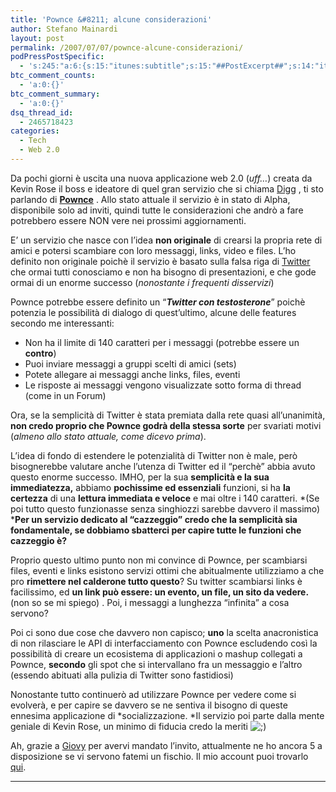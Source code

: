 ```yaml
---
title: 'Pownce &#8211; alcune considerazioni'
author: Stefano Mainardi
layout: post
permalink: /2007/07/07/pownce-alcune-considerazioni/
podPressPostSpecific:
  - 's:245:"a:6:{s:15:"itunes:subtitle";s:15:"##PostExcerpt##";s:14:"itunes:summary";s:15:"##PostExcerpt##";s:15:"itunes:keywords";s:17:"##WordPressCats##";s:13:"itunes:author";s:10:"##Global##";s:15:"itunes:explicit";s:2:"No";s:12:"itunes:block";s:2:"No";}";'
btc_comment_counts:
  - 'a:0:{}'
btc_comment_summary:
  - 'a:0:{}'
dsq_thread_id:
  - 2465718423
categories:
  - Tech
  - Web 2.0
---
```

Da pochi giorni è uscita una nuova applicazione web 2.0 (*uff&#8230;*) creata da Kevin Rose il boss e ideatore di quel gran servizio che si chiama [Digg][1] , ti sto parlando di [**Pownce**][2] . Allo stato attuale il servizio è in stato di Alpha, disponibile solo ad inviti, quindi tutte le considerazioni che andrò a fare potrebbero essere NON vere nei prossimi aggiornamenti.

E&#8217; un servizio che nasce con l&#8217;idea **non originale** di crearsi la propria rete di amici e potersi scambiare con loro messaggi, links, video e files. L&#8217;ho definito non originale poichè il servizio è basato sulla falsa riga di [Twitter][3] che ormai tutti conosciamo e non ha bisogno di presentazioni, e che gode ormai di un enorme successo (*nonostante i frequenti disservizi*)

Pownce potrebbe essere definito un &#8220;***Twitter con testosterone***&#8221; poichè potenzia le possibilità di dialogo di quest&#8217;ultimo, alcune delle features secondo me interessanti:

*   Non ha il limite di 140 caratteri per i messaggi (potrebbe essere un **contro**)
*   Puoi inviare messaggi a gruppi scelti di amici (sets)
*   Potete allegare ai messaggi anche links, files, eventi
*   Le risposte ai messaggi vengono visualizzate sotto forma di thread (come in un Forum)

Ora, se la semplicità di Twitter è stata premiata dalla rete quasi all&#8217;unanimità, **non credo proprio che Pownce godrà della stessa sorte** per svariati motivi (*almeno allo stato attuale, come dicevo prima*).

L&#8217;idea di fondo di estendere le potenzialità di Twitter non è male, però bisognerebbe valutare anche l&#8217;utenza di Twitter ed il &#8220;perchè&#8221; abbia avuto questo enorme successo. IMHO, per la sua **semplicità e la sua immediatezza,** abbiamo **pochissime ed essenziali** funzioni, si ha **la certezza** di una **lettura immediata e veloce** e mai oltre i 140 caratteri. *(Se poi tutto questo funzionasse senza singhiozzi sarebbe davvero il massimo) ***Per un servizio dedicato al &#8220;cazzeggio&#8221; credo che la semplicità sia fondamentale, se dobbiamo sbatterci per capire tutte le funzioni che cazzeggio è?**

Proprio questo ultimo punto non mi convince di Pownce, per scambiarsi files, eventi e links esistono servizi ottimi che abitualmente utilizziamo a che pro **rimettere nel calderone tutto questo**? Su twitter scambiarsi links è facilissimo, ed **un link può essere: un evento, un file, un sito da vedere.** (non so se mi spiego) . Poi, i messaggi a lunghezza &#8220;infinita&#8221; a cosa servono?

Poi ci sono due cose che davvero non capisco; **uno** la scelta anacronistica di non rilasciare le API di interfacciamento con Pownce escludendo così la possibilità di creare un ecosistema di applicazioni o mashup collegati a Pownce, **secondo** gli spot che si intervallano fra un messaggio e l&#8217;altro (essendo abituati alla pulizia di Twitter sono fastidiosi)

Nonostante tutto continuerò ad utilizzare Pownce per vedere come si evolverà, e per capire se davvero se ne sentiva il bisogno di queste ennesima applicazione di *socializzazione. *Il servizio poi parte dalla mente geniale di Kevin Rose, un minimo di fiducia credo la meriti <img src="http://www.stefanomainardi.com/wp-includes/images/smilies/icon_wink.gif" alt=";)" class="wp-smiley" />

Ah, grazie a [Giovy][4] per avervi mandato l&#8217;invito, attualmente ne ho ancora 5 a disposizione se vi servono fatemi un fischio. Il mio account puoi trovarlo [qui][5].

** **

 [1]: http://www.digg.com
 [2]: http://www.pownce.com
 [3]: http://www.twitter.com
 [4]: http://www.giovy.it
 [5]: http://www.pownce.com/stefanomainardi